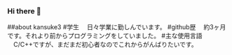 ### Hi there 👋
##about kansuke3
#学生
　日々学業に勤しんでいます。
#github歴
　約3ヶ月です。それより前からプログラミングをしていました。
#主な使用言語
　C/C++ですが、まだまだ初心者なのでこれからがんばりたいです。
